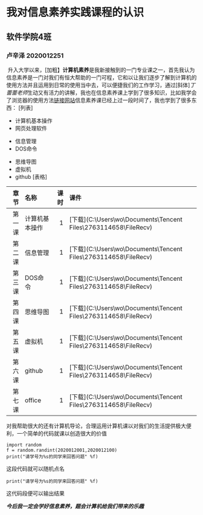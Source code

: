 # 我对信息素养实践课程的认识   
## 软件学院4班  
### 卢辛泽 2020012251  
&nbsp;升入大学以来，[加粗】**计算机素养**是我新接触到的一门专业课之一，首先我认为信息素养是一门对我们有恒大帮助的一门可程，它和以让我们逐步了解到计算机的使用方法并且运用到日常的使用当中去，可以便捷我们的工作学习，通过[斜体]*丁蕾蕾老师*生动又有活力的讲解，我也在信息素养课上学到了很多知识，比如我学会了浏览器的使用方法[链接网站](https://home.firefoxchina.cn/)信息素养课已经上过一段时间了，我也学到了很多东西：
[列表]  
- 计算机基本操作
- 网页处理软件
+ 信息管理
+ DOS命令
* 思维导图
* 虚拟机
* github
[表格]

|章节|名称|课时|课件|
|-:|:-|-:|:-|
|第一课|计算机基本操作|1|[下载](C:\Users\wo\Documents\Tencent Files\2763114658\FileRecv)|
|第二课|信息管理|1|[下载](C:\Users\wo\Documents\Tencent Files\2763114658\FileRecv)|
|第三课|DOS命令|1|[下载](C:\Users\wo\Documents\Tencent Files\2763114658\FileRecv)|
|第四课|思维导图|1|[下载](C:\Users\wo\Documents\Tencent Files\2763114658\FileRecv)|
|第五课|虚拟机|1|[下载](C:\Users\wo\Documents\Tencent Files\2763114658\FileRecv)|
|第六课|github|1|[下载](C:\Users\wo\Documents\Tencent Files\2763114658\FileRecv)|
|第七课|office|1|[下载](C:\Users\wo\Documents\Tencent Files\2763114658\FileRecv)|
对我帮助很大的还有计算机导论，合理运用计算机课以对我们的生活提供极大便利，一个简单的代码就课以创造很大的价值
```
import random
f = random.randint(2020012001,2020012100)
print("请学号为%s的同学来回答问题" %f)
```
这段代码就可以随机点名
```
print("请学号为%s的同学来回答问题" %f)
```
这代码段便可以输出结果

***今后我一定会学好信息素养，题会计算机给我们带来的乐趣***


